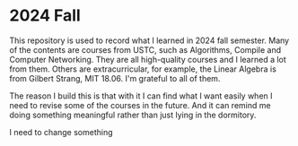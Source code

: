 # 2024 Fall

This repository is used to record what I learned in 2024 fall semester. Many of
the contents are courses from USTC, such as Algorithms, Compile and Computer
Networking. They are all high-quality courses and I learned a lot from them.
Others are extracurricular, for example, the Linear Algebra is from Gilbert
Strang, MIT 18.06. I'm grateful to all of them.

The reason I build this is that with it I can find what I want easily when I
need to revise some of the courses in the future. And it can remind me doing
something meaningful rather than just lying in the dormitory.

I need to change something
